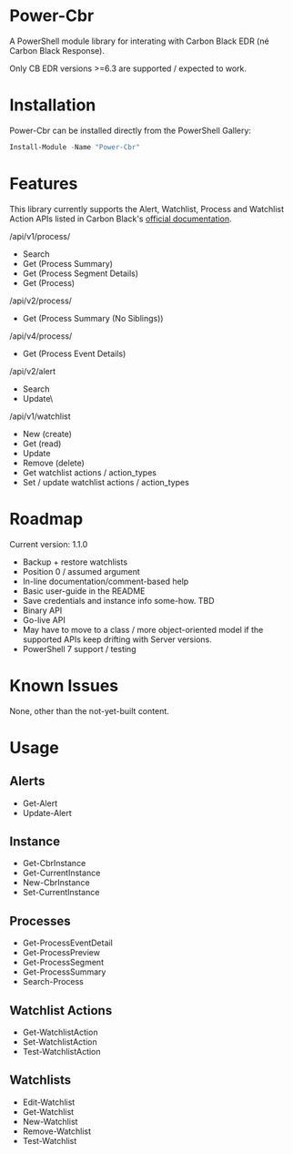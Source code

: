 # Power-Cbr
A PowerShell module library for interating with Carbon Black EDR (né Carbon Black Response).

Only CB EDR versions >=6.3 are supported / expected to work.

# Installation
Power-Cbr can be installed directly from the PowerShell Gallery:

```PowerShell
Install-Module -Name "Power-Cbr"
```

# Features
This library currently supports the Alert, Watchlist, Process and Watchlist Action APIs listed in Carbon Black's [official documentation](https://developer.carbonblack.com/reference/enterprise-response/6.3/rest-api/).

/api/v1/process/
* Search
* Get (Process Summary)
* Get (Process Segment Details)
* Get (Process)

/api/v2/process/
* Get (Process Summary (No Siblings))

/api/v4/process/
* Get (Process Event Details)

/api/v2/alert
* Search
* Update\

/api/v1/watchlist
* New (create)
* Get (read)
* Update
* Remove (delete)
* Get watchlist actions / action_types
* Set / update watchlist actions / action_types

# Roadmap
Current version: 1.1.0

* Backup + restore watchlists
* Position 0 / assumed argument
* In-line documentation/comment-based help
* Basic user-guide in the README
* Save credentials and instance info some-how. TBD
* Binary API
* Go-live API
* May have to move to a class / more object-oriented model if the supported APIs keep drifting with Server versions.
* PowerShell 7 support / testing


# Known Issues
None, other than the not-yet-built content.

# Usage

## Alerts
* Get-Alert
* Update-Alert

## Instance
* Get-CbrInstance
* Get-CurrentInstance
* New-CbrInstance
* Set-CurrentInstance

## Processes
* Get-ProcessEventDetail
* Get-ProcessPreview
* Get-ProcessSegment
* Get-ProcessSummary
* Search-Process

## Watchlist Actions
* Get-WatchlistAction
* Set-WatchlistAction
* Test-WatchlistAction

## Watchlists
* Edit-Watchlist
* Get-Watchlist
* New-Watchlist
* Remove-Watchlist
* Test-Watchlist